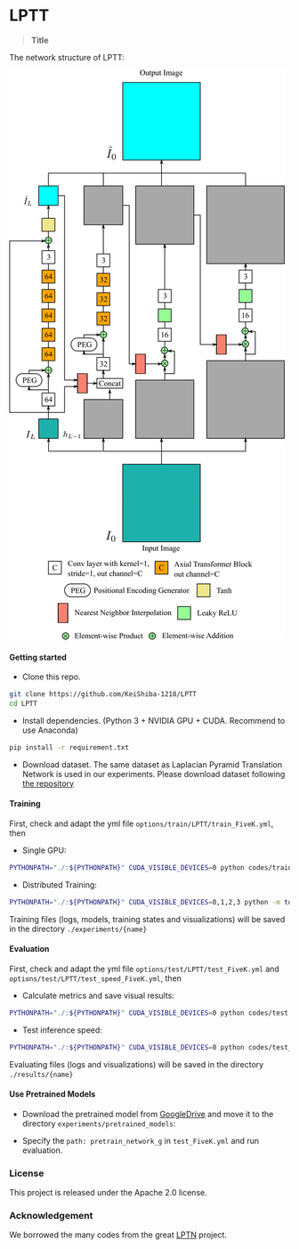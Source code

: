 # LPTT

> **Title** <br>


The network structure of LPTT:

![pipeline](LPTT-network.png)

#### Getting started

- Clone this repo.
```bash
git clone https://github.com/KeiShiba-1218/LPTT
cd LPTT
```

- Install dependencies. (Python 3 + NVIDIA GPU + CUDA. Recommend to use Anaconda)
```bash
pip install -r requirement.txt
```

- Download dataset.
The same dataset as Laplacian Pyramid Translation Network is used in our experiments.
Please download dataset following [the repository](https://github.com/csjliang/LPTN)

#### Training

First, check and adapt the yml file ```options/train/LPTT/train_FiveK.yml```, then

- Single GPU:
```bash
PYTHONPATH="./:${PYTHONPATH}" CUDA_VISIBLE_DEVICES=0 python codes/train.py -opt options/train/LPTT/train_FiveK.yml
```

- Distributed Training:
```bash
PYTHONPATH="./:${PYTHONPATH}" CUDA_VISIBLE_DEVICES=0,1,2,3 python -m torch.distributed.launch --nproc_per_node=4 --master_port=4321 codes/train.py -opt options/train/LPTT/train_FiveK.yml --launcher pytorch
```

Training files (logs, models, training states and visualizations) will be saved in the directory ```./experiments/{name}```

#### Evaluation

First, check and adapt the yml file ```options/test/LPTT/test_FiveK.yml``` and ```options/test/LPTT/test_speed_FiveK.yml```, then

- Calculate metrics and save visual results:
```bash
PYTHONPATH="./:${PYTHONPATH}" CUDA_VISIBLE_DEVICES=0 python codes/test.py -opt options/test/LPTT/test_FiveK.yml
```

- Test inference speed:
```bash
PYTHONPATH="./:${PYTHONPATH}" CUDA_VISIBLE_DEVICES=0 python codes/test_speed.py -opt options/test/LPTT/test_speed_FiveK.yml
```

Evaluating files (logs and visualizations) will be saved in the directory ```./results/{name}```

#### Use Pretrained Models

- Download the pretrained model from [GoogleDrive](https://drive.google.com/file/d/1Rv9BcY7QUqHR5oQtj9fM1L9jLnq2vXi8/view?usp=sharing) and move it to the directory ```experiments/pretrained_models```:

- Specify the ```path: pretrain_network_g``` in ```test_FiveK.yml``` and run evaluation.

### License

This project is released under the Apache 2.0 license.

### Acknowledgement
We borrowed the many codes from the great [LPTN](https://github.com/csjliang/LPTN) project.
